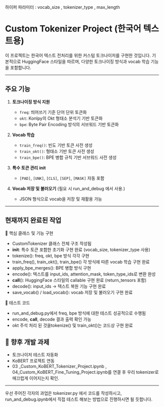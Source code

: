하이퍼 파라미터 : vocab_size , tokenizer_type , max_length


# Custom Tokenizer Project (한국어 텍스트용)

이 프로젝트는 한국어 텍스트 전처리를 위한 커스텀 토크나이저를 구현한 것입니다. 
기본적으로 HuggingFace 스타일을 따르며, 다양한 토크나이징 방식과 vocab 학습 기능을 포함합니다.

---

##  주요 기능

1. **토크나이징 방식 지원**
   - `freq`: 띄어쓰기 기준 단어 단위 토큰화
   - `okt`: Konlpy의 Okt 형태소 분석기 기반 토큰화
   - `bpe`: Byte Pair Encoding 방식의 서브워드 기반 토큰화

2. **Vocab 학습**
   - `train_freq()`: 빈도 기반 토큰 사전 생성
   - `train_okt()`: 형태소 기반 토큰 사전 생성
   - `train_bpe()`: BPE 병합 규칙 기반 서브워드 사전 생성

3. **특수 토큰 관리** __init__
   - `[PAD]`, `[UNK]`, `[CLS]`, `[SEP]`, `[MASK]` 자동 포함

4. **Vocab 저장 및 불러오기** (필요 시 run_and_debug 에서 사용.)
   - JSON 형식으로 vocab을 저장 및 재활용 가능

---

##  현재까지 완료된 작업

🔹 핵심 클래스 및 기능 구현
- CustomTokenizer 클래스 전체 구조 작성됨
- __init__: 특수 토큰 포함한 초기화 구현 완료 (vocab_size, tokenizer_type 사용)
- tokenize(): freq, okt, bpe 방식 각각 구현
- train_freq(), train_okt(), train_bpe() 각 방식에 따른 vocab 학습 구현 완료
- apply_bpe_merges(): BPE 병합 방식 구현
- encode(): 텍스트를 input_ids, attention_mask, token_type_ids로 변환 완성
- __call__(): HuggingFace 스타일의 callable 구현 완료 (return_tensors 포함)
- decode(): input_ids → 텍스트 복원 기능 구현 완료
- save_vocab() / load_vocab(): vocab 저장 및 불러오기 구현 완료

🔹 테스트 코드
- run_and_debug.py에서 freq, bpe 방식에 대한 테스트 성공적으로 수행됨
- encode, __call__, decode 결과 출력 확인 가능
- okt 주석 처리 된 것을tokenize() 및 train_okt()는 코드상 구현 완료



## 🔧 향후 개발 과제

- 토크나이저 테스트 자동화
- KoBERT 프로젝트 연동
- 03 _Custom_KoBERT_Tokenizer_Project.ipynb , 04_Custom_KoBERT_Fine_Tuning_Project.ipynb를 연결 후 우리 tokenizer로 매끄럽게 이어지는지 확인.

---

우선 주어진 각자의 과업은 tokenizer.py 에서 코드를 작성하시고, run_and_debug.ipynb에서 직접 테스트 해보는 방법으로 진행하시면 될 듯합니다.
